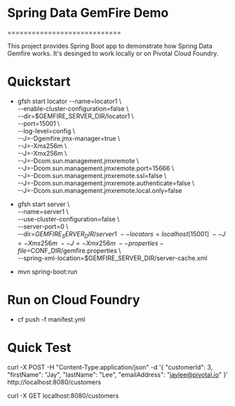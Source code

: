 # Spring Data GemFire Demo
============================

This project provides Spring Boot app to demonstrate how Spring Data Gemfire works. It's desinged to work locally or on Pivotal Cloud Foundry. 

# Quickstart

* gfsh start locator --name=locator1 \  
   --enable-cluster-configuration=false  \  
  --dir=$GEMFIRE_SERVER_DIR/locator1 \  
  --port=15001 \  
  --log-level=config \  
  --J=-Dgemfire.jmx-manager=true \  
  --J=-Xms256m \  
  --J=-Xmx256m \  
  --J=-Dcom.sun.management.jmxremote \  
  --J=-Dcom.sun.management.jmxremote.port=15666 \  
  --J=-Dcom.sun.management.jmxremote.ssl=false \  
  --J=-Dcom.sun.management.jmxremote.authenticate=false \  
  --J=-Dcom.sun.management.jmxremote.local.only=false  
  
*  gfsh start server \  
   --name=server1 \  
   --use-cluster-configuration=false \  
   --server-port=0 \  
   --dir=$GEMFIRE_SERVER_DIR/server1 \  
   --locators=localhost[15001] \  
   --J=-Xms256m \  
   --J=-Xmx256m \  
   --properties-file=$CONF_DIR/gemfire.properties \  
   --spring-xml-location=$GEMFIRE_SERVER_DIR/server-cache.xml  

* mvn spring-boot:run

# Run on Cloud Foundry

* cf push -f manifest.yml

# Quick Test

curl -X POST -H "Content-Type:application/json" -d '{
    "customerId": 3,
    "firstName": "Jay",
    "lastName": "Lee",
    "emailAddress": "jaylee@pivotal.io"
  }' http://localhost:8080/customers

curl -X GET localhost:8080/customers



